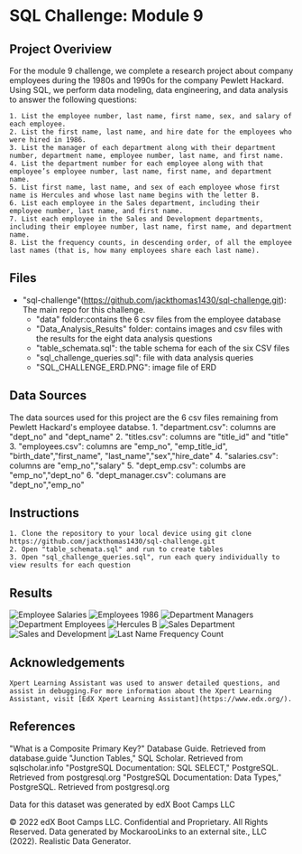 # SQL Challenge: Module 9 

## Project Overiview 
For the module 9 challenge, we complete a research project about company employees during the 1980s and 1990s for the company Pewlett Hackard. Using SQL, we perform data modeling, data engineering, and data analysis to answer the following questions: 
 
    1. List the employee number, last name, first name, sex, and salary of each employee.
    2. List the first name, last name, and hire date for the employees who were hired in 1986.
    3. List the manager of each department along with their department number, department name, employee number, last name, and first name.
    4. List the department number for each employee along with that employee’s employee number, last name, first name, and department name.
    5. List first name, last name, and sex of each employee whose first name is Hercules and whose last name begins with the letter B.
    6. List each employee in the Sales department, including their employee number, last name, and first name.
    7. List each employee in the Sales and Development departments, including their employee number, last name, first name, and department name.
    8. List the frequency counts, in descending order, of all the employee last names (that is, how many employees share each last name).

## Files
 - "sql-challenge"(https://github.com/jackthomas1430/sql-challenge.git): The main repo for this challenge. 
    - "data" folder:contains the 6 csv files from the employee database
    - "Data_Analysis_Results" folder: contains images and csv files with the results for the eight data analysis questions
    - "table_schemata.sql": the table schema for each of the six CSV files
    - "sql_challenge_queries.sql": file with data analysis queries 
    - "SQL_CHALLENGE_ERD.PNG": image file of ERD

## Data Sources
The data sources used for this project are the 6 csv files remaining from Pewlett Hackard's employee databse. 
    1. "department.csv": columns are "dept_no" and "dept_name"
    2. "titles.csv": columns are "title_id" and "title"
    3. "employees.csv": columns are "emp_no", "emp_title_id", "birth_date","first_name", "last_name","sex","hire_date"
    4. "salaries.csv": columns are "emp_no","salary"
    5. "dept_emp.csv": columbs are "emp_no","dept_no"
    6. "dept_manager.csv": columans are "dept_no","emp_no"
      
## Instructions
    
    1. Clone the repository to your local device using git clone https://github.com/jackthomas1430/sql-challenge.git
    2. Open "table_schemata.sql" and run to create tables
    3. Open "sql_challenge_queries.sql", run each query individually to view results for each question 
    
## Results 
![Employee Salaries](sql-challenge/Data_Analysis_Results/employee_salaries.png)
![Employees 1986](sql-challenge/Data_Analysis_Results/employees_1986.png)
![Department Managers](sql-challenge/Data_Analysis_Results/department_managers.png)
![Department Employees](sql-challenge/Data_Analysis_Results/employee_department.png)
![Hercules B](sql-challenge/Data_Analysis_Results/hercules_b.png)
![Sales Department](sql-challenge/Data_Analysis_Results/sales_department.png)
![Sales and Development](sql-challenge/Data_Analysis_Results/sales_development.png)
![Last Name Frequency Count](sql-challenge/Data_Analysis_Results/last_name_frequency_count.png)

## Acknowledgements
    
    Xpert Learning Assistant was used to answer detailed questions, and assist in debugging.For more information about the Xpert Learning Assistant, visit [EdX Xpert Learning Assistant](https://www.edx.org/). 

## References
"What is a Composite Primary Key?" Database Guide. Retrieved from database.guide
"Junction Tables," SQL Scholar. Retrieved from sqlscholar.info
"PostgreSQL Documentation: SQL SELECT," PostgreSQL. Retrieved from postgresql.org
"PostgreSQL Documentation: Data Types," PostgreSQL. Retrieved from postgresql.org


Data for this dataset was generated by edX Boot Camps LLC

© 2022 edX Boot Camps LLC. Confidential and Proprietary. All Rights Reserved.
Data generated by MockarooLinks to an external site., LLC (2022). Realistic Data Generator.
